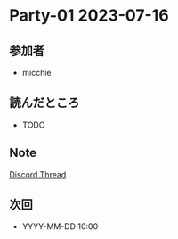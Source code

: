 # Party-01 2023-07-16

## 参加者
- micchie

## 読んだところ
- TODO

## Note
[Discord Thread](https://discord.com/channels/)

## 次回
- YYYY-MM-DD 10:00
